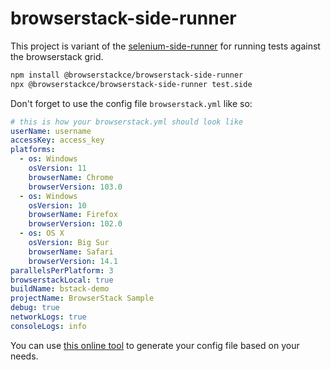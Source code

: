 # browserstack-side-runner

This project is variant of the [selenium-side-runner](https://github.com/SeleniumHQ/selenium-ide/tree/v3/packages/selenium-side-runner) for running tests against the browserstack grid. 

```sh
npm install @browserstackce/browserstack-side-runner
npx @browserstackce/browserstack-side-runner test.side
```
Don't forget to use the config file `browserstack.yml` like so:
```yml
# this is how your browserstack.yml should look like
userName: username
accessKey: access_key
platforms:
  - os: Windows
    osVersion: 11
    browserName: Chrome
    browserVersion: 103.0
  - os: Windows
    osVersion: 10
    browserName: Firefox
    browserVersion: 102.0
  - os: OS X
    osVersion: Big Sur
    browserName: Safari
    browserVersion: 14.1
parallelsPerPlatform: 3
browserstackLocal: true
buildName: bstack-demo
projectName: BrowserStack Sample
debug: true
networkLogs: true
consoleLogs: info
```

You can use [this online tool](https://www.browserstack.com/docs/automate/selenium/sdk-config-generator) to generate your config file based on your needs. 
